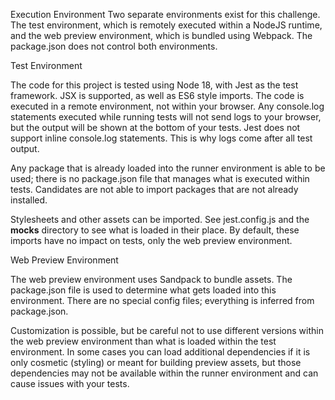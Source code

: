 Execution Environment
Two separate environments exist for this challenge. The test environment, which is remotely executed within a NodeJS runtime, and the web preview environment, which is bundled using Webpack. The package.json does not control both environments.

Test Environment

The code for this project is tested using Node 18, with Jest as the test framework. JSX is supported, as well as ES6 style imports. The code is executed in a remote environment, not within your browser. Any console.log statements executed while running tests will not send logs to your browser, but the output will be shown at the bottom of your tests. Jest does not support inline console.log statements. This is why logs come after all test output.

Any package that is already loaded into the runner environment is able to be used; there is no package.json file that manages what is executed within tests. Candidates are not able to import packages that are not already installed.

Stylesheets and other assets can be imported. See jest.config.js and the __mocks__ directory to see what is loaded in their place. By default, these imports have no impact on tests, only the web preview environment.

Web Preview Environment

The web preview environment uses Sandpack to bundle assets. The package.json file is used to determine what gets loaded into this environment. There are no special config files; everything is inferred from package.json.

Customization is possible, but be careful not to use different versions within the web preview environment than what is loaded within the test environment. In some cases you can load additional dependencies if it is only cosmetic (styling) or meant for building preview assets, but those dependencies may not be available within the runner environment and can cause issues with your tests.